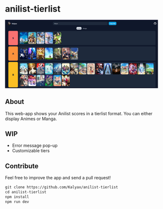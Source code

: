 # anilist-tierlist

![Preview](https://github.com/Kalyax/anilist-tierlist/blob/master/public/img/Preview.png)

## About
This web-app shows your Anilist scores in a tierlist format. 
You can either display Animes or Manga.

## WIP
- Error message pop-up
- Customizable tiers

## Contribute
Feel free to improve the app and send a pull request!
```
git clone https://github.com/Kalyax/anilist-tierlist
cd anilist-tierlist
npm install
npm run dev
```
